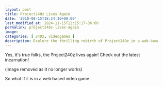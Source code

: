```yaml
---
layout: post
title: Project240z Lives Again
date: '2010-08-15T18:24:10+00:00'
last_modified_at: 2024-11-15T12:15:17-06:00
permalink: project240z-lives-again
image: 
categories: [ 240z, videogames ]
description: Explore the thrilling rebirth of Project240z in a web-based video game. Experience automotive legend online!
---
```


Yes, it's true folks, the Project240z lives again! Check out the latest incarnation!

(image removed as it no longer works)

So what if it is in a web based video game.



